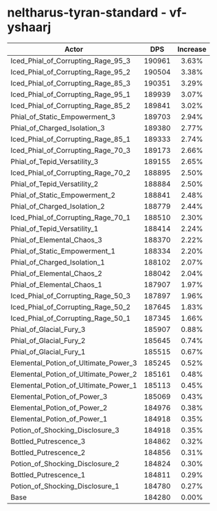 # neltharus-tyran-standard - vf-yshaarj
| Actor | DPS | Increase |
|---|:---:|:---:|
|Iced_Phial_of_Corrupting_Rage_95_3|190961|3.63%|
|Iced_Phial_of_Corrupting_Rage_95_2|190504|3.38%|
|Iced_Phial_of_Corrupting_Rage_85_3|190351|3.29%|
|Iced_Phial_of_Corrupting_Rage_95_1|189939|3.07%|
|Iced_Phial_of_Corrupting_Rage_85_2|189841|3.02%|
|Phial_of_Static_Empowerment_3|189703|2.94%|
|Phial_of_Charged_Isolation_3|189380|2.77%|
|Iced_Phial_of_Corrupting_Rage_85_1|189333|2.74%|
|Iced_Phial_of_Corrupting_Rage_70_3|189173|2.66%|
|Phial_of_Tepid_Versatility_3|189155|2.65%|
|Iced_Phial_of_Corrupting_Rage_70_2|188895|2.50%|
|Phial_of_Tepid_Versatility_2|188884|2.50%|
|Phial_of_Static_Empowerment_2|188841|2.48%|
|Phial_of_Charged_Isolation_2|188779|2.44%|
|Iced_Phial_of_Corrupting_Rage_70_1|188510|2.30%|
|Phial_of_Tepid_Versatility_1|188414|2.24%|
|Phial_of_Elemental_Chaos_3|188370|2.22%|
|Phial_of_Static_Empowerment_1|188334|2.20%|
|Phial_of_Charged_Isolation_1|188102|2.07%|
|Phial_of_Elemental_Chaos_2|188042|2.04%|
|Phial_of_Elemental_Chaos_1|187907|1.97%|
|Iced_Phial_of_Corrupting_Rage_50_3|187897|1.96%|
|Iced_Phial_of_Corrupting_Rage_50_2|187645|1.83%|
|Iced_Phial_of_Corrupting_Rage_50_1|187345|1.66%|
|Phial_of_Glacial_Fury_3|185907|0.88%|
|Phial_of_Glacial_Fury_2|185645|0.74%|
|Phial_of_Glacial_Fury_1|185515|0.67%|
|Elemental_Potion_of_Ultimate_Power_3|185245|0.52%|
|Elemental_Potion_of_Ultimate_Power_2|185161|0.48%|
|Elemental_Potion_of_Ultimate_Power_1|185113|0.45%|
|Elemental_Potion_of_Power_3|185069|0.43%|
|Elemental_Potion_of_Power_2|184976|0.38%|
|Elemental_Potion_of_Power_1|184918|0.35%|
|Potion_of_Shocking_Disclosure_3|184918|0.35%|
|Bottled_Putrescence_3|184862|0.32%|
|Bottled_Putrescence_2|184856|0.31%|
|Potion_of_Shocking_Disclosure_2|184824|0.30%|
|Bottled_Putrescence_1|184811|0.29%|
|Potion_of_Shocking_Disclosure_1|184780|0.27%|
|Base|184280|0.00%|
